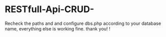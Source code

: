 # RESTfull-Api-CRUD-
Recheck the paths and and configure dbs.php according to your database name, everything else is working fine. thank you!
!
